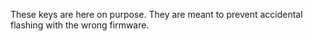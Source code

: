 These keys are here on purpose. They are meant to prevent accidental flashing with the wrong firmware.